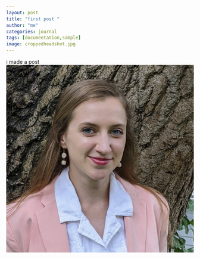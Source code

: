 ```yaml
---
layout: post
title: "first post "
author: "me"
categories: journal
tags: [documentation,sample]
image: croppedheadshot.jpg
---
```


i made a post
![this is a  photo of me](../assets/img/croppedheadshot.jpg "a headshot")
